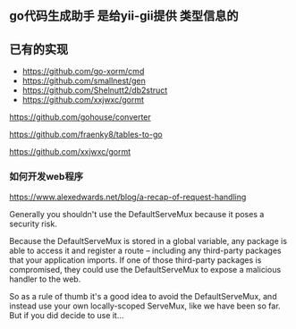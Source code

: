 ## go代码生成助手 是给yii-gii提供 类型信息的 

## 已有的实现
- https://github.com/go-xorm/cmd
- https://github.com/smallnest/gen
- https://github.com/Shelnutt2/db2struct
- https://github.com/xxjwxc/gormt

https://github.com/gohouse/converter

https://github.com/fraenky8/tables-to-go

https://github.com/xxjwxc/gormt

### 如何开发web程序
https://www.alexedwards.net/blog/a-recap-of-request-handling


Generally you shouldn't use the DefaultServeMux because it poses a security risk.

Because the DefaultServeMux is stored in a global variable, any package is able to access it and register a route – including any third-party packages that your application imports. If one of those third-party packages is compromised, they could use the DefaultServeMux to expose a malicious handler to the web.

So as a rule of thumb it's a good idea to avoid the DefaultServeMux, and instead use your own locally-scoped ServeMux, like we have been so far. But if you did decide to use it...
